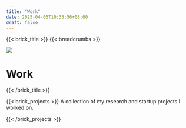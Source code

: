 ```yaml
---
title: "Work"
date: 2025-04-05T10:35:56+08:00
draft: false
---
```


{{< brick_title >}}
{{< breadcrumbs >}}

![](/uploads/photos/human-robot-touch.jpg)

# Work

{{< /brick_title >}}


{{< brick_projects >}}
A collection of my research and startup projects I worked on.

{{< /brick_projects >}}
